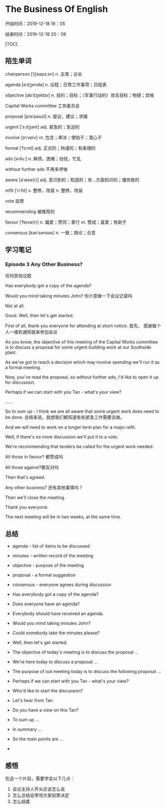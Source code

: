 # The Business Of English

开始时间：2019-12-18 19：05

结束时间：2019-12-18 20：08

[TOC]



## 陌生单词

chairperson [ˈtʃeəpɜːsn] n. 主席；议长

agenda [əˈdʒendə] n. 议程；日常工作事项；日程表

objective [əbˈdʒektɪv] n. 目的；目标；（军事行动的）攻击目标；物镜；宾格

Capital Works committee 工务委员会

proposal [prəˈpəʊzl] n. 提议，建议；求婚

urgent [ˈɜːdʒənt] adj. 紧急的；急迫的

involve [ɪnˈvɒlv] vt. 包含；牵涉；使陷于；潜心于

formal [ˈfɔːml]  adj. 正式的；拘谨的；有条理的

ado [əˈduː] n. 麻烦，困难；纷扰，忙乱

without further ado 不再多啰唆

aware [əˈweə(r)] adj. 意识到的；知道的；有…方面知识的；懂世故的

refit [ˈriːfɪt] v. 整修，改装 n. 整修，改装

vote 投票

recommending 被推荐的

favour [ˈfeɪvə(r)] n. 偏爱；赞同；善行 vt. 赞成；喜爱；有助于

consensus [kənˈsensəs] n. 一致；舆论；合意

## 学习笔记

### Episode 3 Any Other Business?

任何其他议题

Has everybody got a copy of the agenda?

Would you mind taking minutes John? 你介意做一下会议记录吗

Not at all.

Good. Well, then let's get started.

First of all, thank you everyone for attending at short notice. 首先， 感谢每个人一接到通知就来参加会议

As you know, the objective of this meeting of the Capital Works committee is to discuss a proposal for some        urgent building work at our Southside plant.

As we've got to reach a decision which may involve spending we'll run it as a formal meeting.

Now, you've read the proposal, so without further ado, I'd like to open it up for discussion.

Perhaps if we can start with you Tan - what's your view?

......

So to sum up - I think we are all aware that some urgent work does need to be done. 总结来说，我想我们都知道有些紧急工作需要去做。

And we will need to work on a longer term plan for a major refit.

Well, if there's no more discussion we'll put it to a vote.

We're recommending that tenders be called for the urgent work needed.

All those in favour? 都赞成吗

All those against?都反对吗

Then that's agreed.

Any other business? 还有其他事情吗？

Then we'll close the meeting.

Thank you everyone.

The next meeting will be in two weeks, at the same time.



## 总结

- agenda - list of items to be discussed
- minutes - written record of the meeting
- objective - purpose of the meeting
- proposal - a formal suggestion
- consensus - everyone agrees during discussion



- Has everybody got a copy of the agenda?
- Does everyone have an agenda?
- Everybody should have received an agenda.



- Would you mind taking minutes John?
- Could somebody take the minutes please?



- Well, then let's get started.



- The objective of today's meeting is to discuss the proposal ...
- We're here today to discuss a proposal ...
- The purpose of out meeting today is to discuss the following proposal ...



- Perhaps if we can start with you Tan - what's your view?
- Who'd like to start the discussion?
- Let's hear from Tan.
- Do you have a view on this Tan?



- To sum up ... 
- In summary ...
- So the main points are ...
- 



## 感悟

在这一个片段，需要学会以下几点：

1. 会议主持人开头应该怎么说
2. 怎么总结会带领大家投票决定
3. 怎么结尾